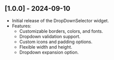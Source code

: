 ## [1.0.0] - 2024-09-10
- Initial release of the DropDownSelector widget.
- Features:
   - Customizable borders, colors, and fonts.
   - Dropdown validation support.
   - Custom icons and padding options.
   - Flexible width and height.
   - Dropdown expansion option.
